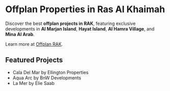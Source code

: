 # Offplan Properties in Ras Al Khaimah

Discover the best **offplan projects in RAK**, featuring exclusive developments in **Al Marjan Island**, **Hayat Island**, **Al Hamra Village**, and **Mina Al Arab**.  

Learn more at [Offplan RAK](https://offplan-rak.com).

## Featured Projects

- Cala Del Mar by Ellington Properties  
- Aqua Arc by BnW Developments  
- La Mer by Elie Saab






